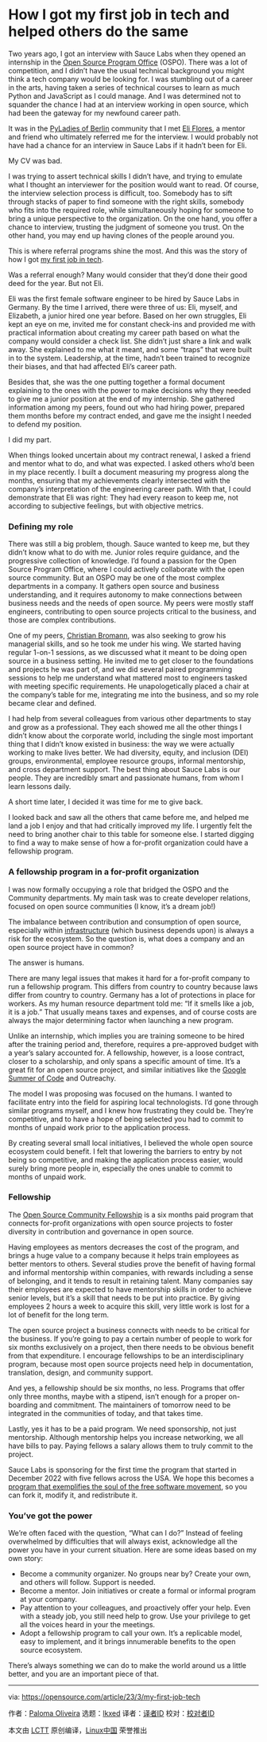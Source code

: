 [#]: subject: "How I got my first job in tech and helped others do the same"
[#]: via: "https://opensource.com/article/23/3/my-first-job-tech"
[#]: author: "Paloma Oliveira https://opensource.com/users/discombobulateme"
[#]: collector: "lkxed"
[#]: translator: "lyxwest"
[#]: reviewer: " "
[#]: publisher: " "
[#]: url: " "

How I got my first job in tech and helped others do the same
======

Two years ago, I got an interview with Sauce Labs when they opened an internship in the [Open Source Program Office][1] (OSPO). There was a lot of competition, and I didn’t have the usual technical background you might think a tech company would be looking for. I was stumbling out of a career in the arts, having taken a series of technical courses to learn as much Python and JavaScript as I could manage. And I was determined not to squander the chance I had at an interview working in open source, which had been the gateway for my newfound career path.

It was in the [PyLadies of Berlin][2] community that I met [Eli Flores][3], a mentor and friend who ultimately referred me for the interview. I would probably not have had a chance for an interview in Sauce Labs if it hadn’t been for Eli.

My CV was bad.

I was trying to assert technical skills I didn’t have, and trying to emulate what I thought an interviewer for the position would want to read. Of course, the interview selection process is difficult, too. Somebody has to sift through stacks of paper to find someone with the right skills, somebody who fits into the required role, while simultaneously hoping for someone to bring a unique perspective to the organization. On the one hand, you offer a chance to interview, trusting the judgment of someone you trust. On the other hand, you may end up having clones of the people around you.

This is where referral programs shine the most. And this was the story of how I got [my first job in tech][4].

Was a referral enough? Many would consider that they’d done their good deed for the year. But not Eli.

Eli was the first female software engineer to be hired by Sauce Labs in Germany. By the time I arrived, there were three of us: Eli, myself, and Elizabeth, a junior hired one year before. Based on her own struggles, Eli kept an eye on me, invited me for constant check-ins and provided me with practical information about creating my career path based on what the company would consider a check list. She didn’t just share a link and walk away. She explained to me what it meant, and some “traps” that were built in to the system. Leadership, at the time, hadn’t been trained to recognize their biases, and that had affected Eli’s career path.

Besides that, she was the one putting together a formal document explaining to the ones with the power to make decisions why they needed to give me a junior position at the end of my internship. She gathered information among my peers, found out who had hiring power, prepared them months before my contract ended, and gave me the insight I needed to defend my position.

I did my part.

When things looked uncertain about my contract renewal, I asked a friend and mentor what to do, and what was expected. I asked others who’d been in my place recently. I built a document measuring my progress along the months, ensuring that my achievements clearly intersected with the company’s interpretation of the engineering career path. With that, I could demonstrate that Eli was right: They had every reason to keep me, not according to subjective feelings, but with objective metrics.

### Defining my role

There was still a big problem, though. Sauce wanted to keep me, but they didn’t know what to do with me. Junior roles require guidance, and the progressive collection of knowledge. I’d found a passion for the Open Source Program Office, where I could actively collaborate with the open source community. But an OSPO may be one of the most complex departments in a company. It gathers open source and business understanding, and it requires autonomy to make connections between business needs and the needs of open source. My peers were mostly staff engineers, contributing to open source projects critical to the business, and those are complex contributions.

One of my peers, [Christian Bromann][5], was also seeking to grow his managerial skills, and so he took me under his wing. We started having regular 1-on-1 sessions, as we discussed what it meant to be doing open source in a business setting. He invited me to get closer to the foundations and projects he was part of, and we did several paired programming sessions to help me understand what mattered most to engineers tasked with meeting specific requirements. He unapologetically placed a chair at the company’s table for me, integrating me into the business, and so my role became clear and defined.

I had help from several colleagues from various other departments to stay and grow as a professional. They each showed me all the other things I didn’t know about the corporate world, including the single most important thing that I didn’t know existed in business: the way we were actually working to make lives better. We had diversity, equity, and inclusion (DEI) groups, environmental, employee resource groups, informal mentorship, and cross department support. The best thing about Sauce Labs is our people. They are incredibly smart and passionate humans, from whom I learn lessons daily.

A short time later, I decided it was time for me to give back.

I looked back and saw all the others that came before me, and helped me land a job I enjoy and that had critically improved my life. I urgently felt the need to bring another chair to this table for someone else. I started digging to find a way to make sense of how a for-profit organization could have a fellowship program.

### A fellowship program in a for-profit organization

I was now formally occupying a role that bridged the OSPO and the Community departments. My main task was to create developer relations, focused on open source communities (I know, it’s a dream job!)

The imbalance between contribution and consumption of open source, especially within [infrastructure][6] (which business depends upon) is always a risk for the ecosystem. So the question is, what does a company and an open source project have in common?

The answer is humans.

There are many legal issues that makes it hard for a for-profit company to run a fellowship program. This differs from country to country because laws differ from country to country. Germany has a lot of protections in place for workers. As my human resource department told me: “If it smells like a job, it is a job.” That usually means taxes and expenses, and of course costs are always the major determining factor when launching a new program.

Unlike an internship, which implies you are training someone to be hired after the training period and, therefore, requires a pre-approved budget with a year’s salary accounted for. A fellowship, however, is a loose contract, closer to a scholarship, and only spans a specific amount of time. It’s a great fit for an open source project, and similar initiatives like the [Google Summer of Code][7] and Outreachy.

The model I was proposing was focused on the humans. I wanted to facilitate entry into the field for aspiring local technologists. I’d gone through similar programs myself, and I knew how frustrating they could be. They’re competitive, and to have a hope of being selected you had to commit to months of unpaid work prior to the application process.

By creating several small local initiatives, I believed the whole open source ecosystem could benefit. I felt that lowering the barriers to entry by not being so competitive, and making the application process easier, would surely bring more people in, especially the ones unable to commit to months of unpaid work.

### Fellowship

The [Open Source Community Fellowship][8] is a six months paid program that connects for-profit organizations with open source projects to foster diversity in contribution and governance in open source.

Having employees as mentors decreases the cost of the program, and brings a huge value to a company because it helps train employees as better mentors to others. Several studies prove the benefit of having formal and informal mentorship within companies, with rewards including a sense of belonging, and it tends to result in retaining talent. Many companies say their employees are expected to have mentorship skills in order to achieve senior levels, but it’s a skill that needs to be put into practice. By giving employees 2 hours a week to acquire this skill, very little work is lost for a lot of benefit for the long term.

The open source project a business connects with needs to be critical for the business. If you’re going to pay a certain number of people to work for six months exclusively on a project, then there needs to be obvious benefit from that expenditure. I encourage fellowships to be an interdisciplinary program, because most open source projects need help in documentation, translation, design, and community support.

And yes, a fellowship should be six months, no less. Programs that offer only three months, maybe with a stipend, isn’t enough for a proper on-boarding and commitment. The maintainers of tomorrow need to be integrated in the communities of today, and that takes time.

Lastly, yes it has to be a paid program. We need sponsorship, not just mentorship. Although mentorship helps you increase networking, we all have bills to pay. Paying fellows a salary allows them to truly commit to the project.

Sauce Labs is sponsoring for the first time the program that started in December 2022 with five fellows across the USA. We hope this becomes a [program that exemplifies the soul of the free software movement][9], so you can fork it, modify it, and redistribute it.

### You’ve got the power

We’re often faced with the question, “What can I do?” Instead of feeling overwhelmed by difficulties that will always exist, acknowledge all the power you have in your current situation. Here are some ideas based on my own story:

- Become a community organizer. No groups near by? Create your own, and others will follow. Support is needed.
- Become a mentor. Join initiatives or create a formal or informal program at your company.
- Pay attention to your colleagues, and proactively offer your help. Even with a steady job, you still need help to grow. Use your privilege to get all the voices heard in your the meetings.
- Adopt a fellowship program to call your own. It’s a replicable model, easy to implement, and it brings innumerable benefits to the open source ecosystem.

There’s always something we can do to make the world around us a little better, and you are an important piece of that.

--------------------------------------------------------------------------------

via: https://opensource.com/article/23/3/my-first-job-tech

作者：[Paloma Oliveira][a]
选题：[lkxed][b]
译者：[译者ID](https://github.com/译者ID)
校对：[校对者ID](https://github.com/校对者ID)

本文由 [LCTT](https://github.com/LCTT/TranslateProject) 原创编译，[Linux中国](https://linux.cn/) 荣誉推出

[a]: https://opensource.com/users/discombobulateme
[b]: https://github.com/lkxed/
[1]: https://opensource.com/business/16/5/whats-open-source-program-office
[2]: https://berlin.pyladies.com/
[3]: https://www.linkedin.com/in/elifloresch/
[4]: https://opensource.com/article/21/4/my-first-tech-job
[5]: https://bromann.dev/
[6]: https://www.redhat.com/en/topics/cloud-computing/what-is-it-infrastructure?intcmp=7013a000002qLH8AAM
[7]: https://opensource.com/article/21/10/google-summer-code
[8]: https://saucelabs.com/resources/blog/sauce-labs-community-fellowship-program-open-source
[9]: https://saucelabs.com/blog/announcing-sauce-labs-fellows-2022
